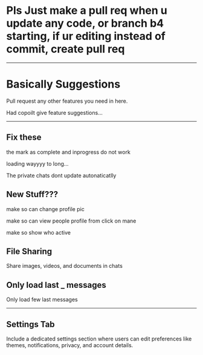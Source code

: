 # Pls Just make a pull req when u update any code, or branch b4 starting, if ur editing instead of commit, create pull req

---

# Basically Suggestions

Pull request any other features you need in here.

Had copoilt give feature suggestions...

---

## Fix these

the mark as complete and inprogress do not work

loading wayyyy to long...

The private chats dont update autonaticatlly

## New Stuff???

make so can change profile pic

make so can view people profile from click on mane

make so show who active


## File Sharing

Share images, videos, and documents in chats

## Only load last **\_** messages

Only load few last messages

---

## Settings Tab

Include a dedicated settings section where users can edit preferences like themes, notifications, privacy, and account details.
